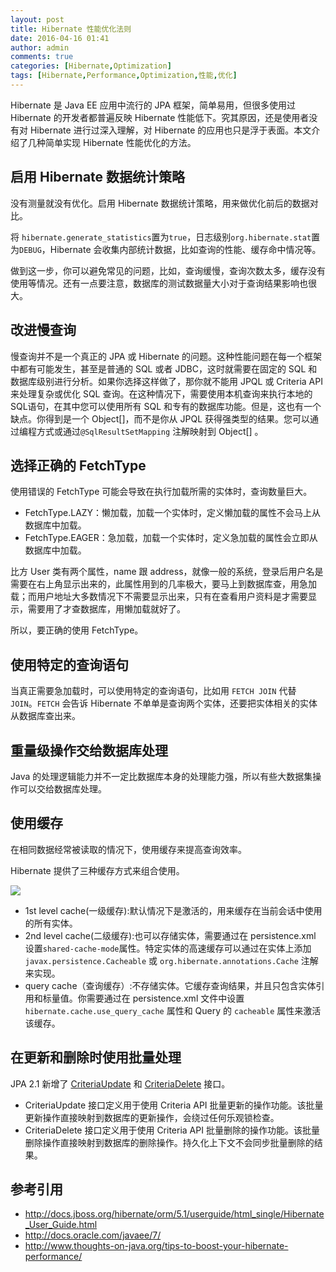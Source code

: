 ```yaml
---
layout: post
title: Hibernate 性能优化法则
date: 2016-04-16 01:41
author: admin
comments: true
categories: [Hibernate,Optimization]
tags: [Hibernate,Performance,Optimization,性能,优化]
---
```


Hibernate 是 Java EE 应用中流行的 JPA 框架，简单易用，但很多使用过 Hibernate 的开发者都普遍反映 Hibernate 性能低下。究其原因，还是使用者没有对 Hibernate 进行过深入理解，对 Hibernate 的应用也只是浮于表面。本文介绍了几种简单实现 Hibernate 性能优化的方法。

<!-- more -->

## 启用 Hibernate 数据统计策略

没有测量就没有优化。启用 Hibernate 数据统计策略，用来做优化前后的数据对比。

将 `hibernate.generate_statistics`置为`true`，日志级别`org.hibernate.stat`置为`DEBUG`，Hibernate 会收集内部统计数据，比如查询的性能、缓存命中情况等。

做到这一步，你可以避免常见的问题，比如，查询缓慢，查询次数太多，缓存没有使用等情况。还有一点要注意，数据库的测试数据量大小对于查询结果影响也很大。

## 改进慢查询


慢查询并不是一个真正的 JPA 或 Hibernate 的问题。这种性能问题在每一个框架中都有可能发生，甚至是普通的 SQL 或者 JDBC，这时就需要在固定的 SQL 和数据库级别进行分析。如果你选择这样做了，那你就不能用 JPQL 或 Criteria API 来处理复杂或优化 SQL 查询。在这种情况下，需要使用本机查询来执行本地的SQL语句，在其中您可以使用所有 SQL 和专有的数据库功能。但是，这也有一个缺点。你得到是一个 Object[]，而不是你从 JPQL 获得强类型的结果。您可以通过编程方式或通过`@SqlResultSetMapping` 注解映射到 Object[] 。

## 选择正确的 FetchType

使用错误的 FetchType 可能会导致在执行加载所需的实体时，查询数量巨大。


* FetchType.LAZY：懒加载，加载一个实体时，定义懒加载的属性不会马上从数据库中加载。
* FetchType.EAGER：急加载，加载一个实体时，定义急加载的属性会立即从数据库中加载。

比方 User 类有两个属性，name 跟 address，就像一般的系统，登录后用户名是需要在右上角显示出来的，此属性用到的几率极大，要马上到数据库查，用急加载；而用户地址大多数情况下不需要显示出来，只有在查看用户资料是才需要显示，需要用了才查数据库，用懒加载就好了。

所以，要正确的使用 FetchType。

## 使用特定的查询语句

当真正需要急加载时，可以使用特定的查询语句，比如用 `FETCH JOIN` 代替 `JOIN`。`FETCH` 会告诉 Hibernate 不单单是查询两个实体，还要把实体相关的实体从数据库查出来。

## 重量级操作交给数据库处理

Java 的处理逻辑能力并不一定比数据库本身的处理能力强，所以有些大数据集操作可以交给数据库处理。

## 使用缓存

在相同数据经常被读取的情况下，使用缓存来提高查询效率。

Hibernate 提供了三种缓存方式来组合使用。

![](http://www.thoughts-on-java.org/wp-content/uploads/2015/11/caches1.png)

* 1st level cache(一级缓存):默认情况下是激活的，用来缓存在当前会话中使用的所有实体。
* 2nd level cache(二级缓存):也可以存储实体，需要通过在 persistence.xml 设置`shared-cache-mode`属性。特定实体的高速缓存可以通过在实体上添加`javax.persistence.Cacheable` 或 `org.hibernate.annotations.Cache` 注解来实现。
* query cache（查询缓存）:不存储实体。它缓存查询结果，并且只包含实体引用和标量值。你需要通过在 persistence.xml 文件中设置`hibernate.cache.use_query_cache` 属性和 Query 的 `cacheable` 属性来激活该缓存。

## 在更新和删除时使用批量处理

JPA 2.1 新增了 [CriteriaUpdate](http://docs.oracle.com/javaee/7/api/javax/persistence/criteria/CriteriaUpdate.html) 和 [CriteriaDelete](http://docs.oracle.com/javaee/7/api/javax/persistence/criteria/CriteriaDelete.html) 接口。

* CriteriaUpdate 接口定义用于使用 Criteria API 批量更新的操作功能。该批量更新操作直接映射到数据库的更新操作，会绕过任何乐观锁检查。
* CriteriaDelete 接口定义用于使用 Criteria API 批量删除的操作功能。该批量删除操作直接映射到数据库的删除操作。持久化上下文不会同步批量删除的结果。

## 参考引用

* <http://docs.jboss.org/hibernate/orm/5.1/userguide/html_single/Hibernate_User_Guide.html>
* <http://docs.oracle.com/javaee/7/>
* <http://www.thoughts-on-java.org/tips-to-boost-your-hibernate-performance/>